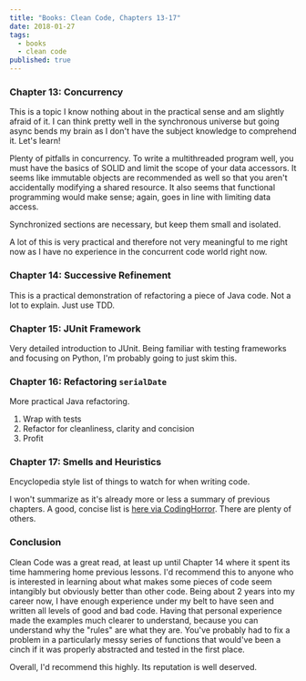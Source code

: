 ```yaml
---
title: "Books: Clean Code, Chapters 13-17"
date: 2018-01-27
tags: 
  - books
  - clean code
published: true
---
```


### Chapter 13: Concurrency

This is a topic I know nothing about in the practical sense and am slightly afraid of it. I can think pretty well in the synchronous universe but going async bends my brain as I don't have the subject knowledge to comprehend it. Let's learn!

Plenty of pitfalls in concurrency. To write a multithreaded program well, you must have the basics of SOLID and limit the scope of your data accessors. It seems like immutable objects are recommended as well so that you aren't accidentally modifying a shared resource. It also seems that functional programming would make sense; again, goes in line with limiting data access.

Synchronized sections are necessary, but keep them small and isolated.

A lot of this is very practical and therefore not very meaningful to me right now as I have no experience in the concurrent code world right now.

### Chapter 14: Successive Refinement

This is a practical demonstration of refactoring a piece of Java code. Not a lot to explain. Just use TDD.

### Chapter 15: JUnit Framework

Very detailed introduction to JUnit. Being familiar with testing frameworks and focusing on Python, I'm probably going to just skim this.

### Chapter 16: Refactoring `serialDate`

More practical Java refactoring.

1. Wrap with tests
2. Refactor for cleanliness, clarity and concision
3. Profit

### Chapter 17: Smells and Heuristics

Encyclopedia style list of things to watch for when writing code.

I won't summarize as it's already more or less a summary of previous chapters. A good, concise list is [here via CodingHorror](https://blog.codinghorror.com/code-smells/). There are plenty of others.

### Conclusion

Clean Code was a great read, at least up until Chapter 14 where it spent its time hammering home previous lessons. I'd recommend this to anyone who is interested in learning about what makes some pieces of code seem intangibly but obviously better than other code. Being about 2 years into my career now, I have enough experience under my belt to have seen and written all levels of good and bad code. Having that personal experience made the examples much clearer to understand, because you can understand why the "rules" are what they are. You've probably had to fix a problem in a particularly messy series of functions that would've been a cinch if it was properly abstracted and tested in the first place.

Overall, I'd recommend this highly. Its reputation is well deserved.
